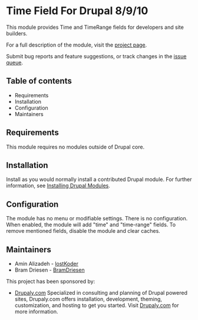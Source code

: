 # Time Field For Drupal 8/9/10

This module provides Time and TimeRange fields for developers and site builders.

For a full description of the module, visit the
[project page](https://www.drupal.org/project/time_field).

Submit bug reports and feature suggestions, or track changes in the
[issue queue](https://www.drupal.org/project/issues/time_field).


## Table of contents

- Requirements
- Installation
- Configuration
- Maintainers


## Requirements

This module requires no modules outside of Drupal core.


## Installation

Install as you would normally install a contributed Drupal module. For further
information, see
[Installing Drupal Modules](https://www.drupal.org/docs/extending-drupal/installing-drupal-modules).


## Configuration

The module has no menu or modifiable settings. There is no configuration. When
enabled, the module will add "time" and "time-range" fields. To remove mentioned
fields, disable the module and clear caches.


## Maintainers

- Amin Alizadeh - [lostKoder](https://drupal.org/user/3545132)
- Bram Driesen - [BramDriesen](https://www.drupal.org/user/3383264)

This project has been sponsored by:
- [Drupaly.com](http://www.drupaly.com)
Specialized in consulting and planning of Drupal powered sites, Drupaly.com
offers installation, development, theming, customization, and hosting to get
you started. Visit [Drupaly.com](http://www.drupaly.com) for more information.